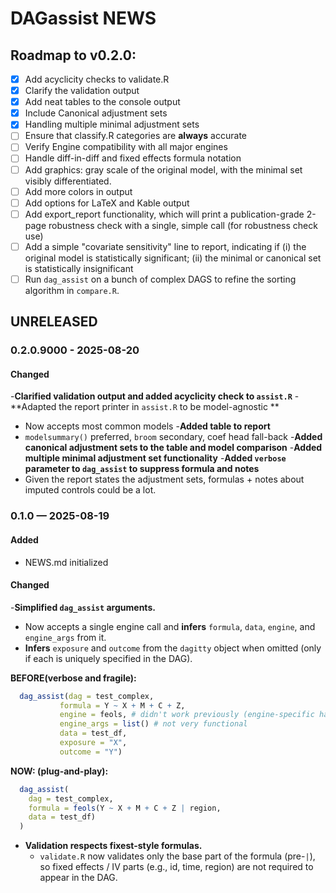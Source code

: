 # DAGassist NEWS

## Roadmap to v0.2.0:

- [x] Add acyclicity checks to validate.R
- [x] Clarify the validation output
- [x] Add neat tables to the console output
- [x] Include Canonical adjustment sets
- [x] Handling multiple minimal adjustment sets
- [ ] Ensure that classify.R categories are **always** accurate
- [ ] Verify Engine compatibility with all major engines
- [ ] Handle diff-in-diff and fixed effects formula notation
- [ ] Add graphics: gray scale of the original model, with the minimal set visibly          differentiated.
- [ ] Add more colors in output
- [ ] Add options for LaTeX and Kable output
- [ ] Add export_report functionality, which will print a publication-grade 2-page robustness check with a single, simple call (for robustness check use)
- [ ] Add a simple "covariate sensitivity" line to report, indicating if (i) the original model is statistically significant; (ii) the minimal or canonical set is statistically insignificant
- [ ] Run `dag_assist` on a bunch of complex DAGS to refine the sorting algorithm in `compare.R`.

## UNRELEASED

### 0.2.0.9000 - 2025-08-20

#### Changed

-**Clarified validation output and added acyclicity check to `assist.R`**
-**Adapted the report printer in `assist.R` to be model-agnostic **
  - Now accepts most common models 
-**Added table to report**
  - `modelsummary()` preferred, `broom` secondary, coef head fall-back
-**Added canonical adjustment sets to the table and model comparison**
-**Added multiple minimal adjustment set functionality**
-**Added `verbose` parameter to `dag_assist` to suppress formula and notes**
  - Given the report states the adjustment sets, formulas + notes about imputed controls could be a lot.

### 0.1.0 — 2025-08-19

#### Added 
- NEWS.md initialized

#### Changed

-**Simplified `dag_assist` arguments.**
  - Now accepts a single engine call and **infers** `formula`, `data`, `engine`, and `engine_args` from it.
  - **Infers** `exposure` and `outcome` from the `dagitty` object when omitted (only if each is uniquely specified in the DAG).
    
  **BEFORE(verbose and fragile):**
```r
  dag_assist(dag = test_complex, 
           formula = Y ~ X + M + C + Z,
           engine = feols, # didn't work previously (engine-specific handling)
           engine_args = list() # not very functional
           data = test_df,
           exposure = "X", 
           outcome = "Y")
```
  

  **NOW: (plug-and-play):**
```r
  dag_assist(
    dag = test_complex, 
    formula = feols(Y ~ X + M + C + Z | region, 
    data = test_df)
  )
```

- **Validation respects fixest-style formulas.**
  - `validate.R` now validates only the base part of the formula (pre-`|`), so fixed effects / IV parts (e.g., id, time, region) are not required to appear in the DAG.
